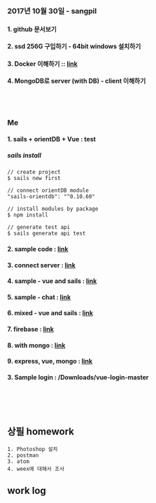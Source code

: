 <br/>
<br/>
<br/>


### 2017년 10월 30일 - sangpil
#### 1. github 문서보기
#### 2. ssd 256G 구입하기 - 64bit windows 설치하기
#### 3. Docker 이해하기 :: [link](https://subicura.com/2017/01/19/docker-guide-for-beginners-2.html)
#### 4. MongoDB로 server (with DB) - client 이해하기

<br/>
<br/>

### Me 
#### 1. sails + orientDB + Vue : test
##### sails install
```
// create project
$ sails new first

// connect orientDB module
"sails-orientdb": "^0.10.60"

// install modules by package
$ npm install

// generate test api
$ sails generate api test
```


#### 2. sample code : [link](http://blog.storyg.co/vue-js-posts/todos-tutorial)
#### 3. connect server : [link](https://alligator.io/vuejs/rest-api-axios/)
#### 4. sample - vue and sails : [link](https://github.com/ndabAP/vue-sails-example)
#### 5. sample - chat : [link](https://github.com/davidfigueroar9/chat-vue-sails)
#### 6. mixed - vue and sails : [link](https://github.com/juliandavidmr/Template-SailsJS-Vue)
#### 7. firebase : [link](https://github.com/denismars/hackernews)
#### 8. with mongo : [link](https://github.com/sunshine824/News-Movies)
#### 9. express, vue, mongo : [link](https://github.com/Yicoding/vue-node-express-mysql-mongodb)



#### 3. Sample login : /Downloads/vue-login-master




<br/>
<br/>
<br/>

## 상필 homework
```
1. Photoshop 설치
2. postman
3. atom
4. weex에 대해서 조사
```


## work log
